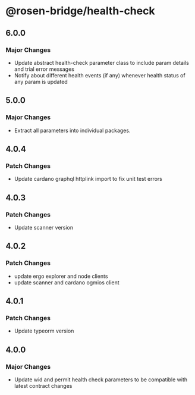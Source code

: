 # @rosen-bridge/health-check

## 6.0.0

### Major Changes

- Update abstract health-check parameter class to include param details and trial error messages
- Notify about different health events (if any) whenever health status of any param is updated

## 5.0.0

### Major Changes

- Extract all parameters into individual packages.

## 4.0.4

### Patch Changes

- Update cardano graphql httplink import to fix unit test errors

## 4.0.3

### Patch Changes

- Update scanner version

## 4.0.2

### Patch Changes

- update ergo explorer and node clients
- update scanner and cardano ogmios client

## 4.0.1

### Patch Changes

- Update typeorm version

## 4.0.0

### Major Changes

- Update wid and permit health check parameters to be compatible with latest contract changes
